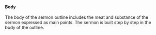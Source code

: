 #### Body

The body of the sermon outline includes the meat and substance of the sermon expressed as main points. The sermon is built step by step in the body of the outline.